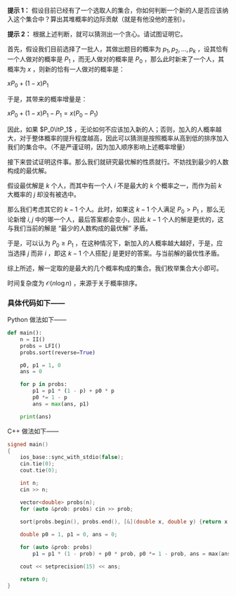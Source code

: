 **提示 1：** 假设目前已经有了一个选取人的集合，你如何判断一个新的人是否应该纳入这个集合中？算出其堆概率的边际贡献（就是有他没他的差别）。

**提示 2：** 根据上述判断，就可以猜测出一个贪心。请试图证明它。

首先，假设我们目前选择了一批人，其做出题目的概率为 $p_1, p_2, \dots, p_k$ ，设其恰有一个人做对的概率是 $P_1$ ，而无人做对的概率是 $P_0$ ，那么此时新来了一个人，其概率为 $x$ ，则新的恰有一人做对的概率是：

$xP_0+(1-x)P_1$ 

于是，其带来的概率增量是：

$xP_0+(1-x)P_1-P_1=x(P_0-P_1)$ 

因此，如果 $P_0\ltP_1$ ，无论如何不应该加入新的人；否则，加入的人概率越大，对于整体概率的提升程度越高，因此可以猜测是按照概率从高到低的排序加入我们的集合中。（不是严谨证明，因为加入顺序影响上述概率增量）

接下来尝试证明这件事。那么我们就研究最优解的性质就行。不妨找到最少的人数构成的最优解。

假设最优解是 $k$ 个人，而其中有一个人 $i$ 不是最大的 $k$ 个概率之一，而作为前 $k$ 大概率的 $j$ 却没有被选中。

那么我们考虑其它的 $k-1$ 个人。此时，如果这 $k-1$ 个人满足 $P_0\gt P_1$ ，那么无论新增 $i,j$ 中的哪一个人，最后答案都会变小，因此 $k-1$ 个人的解是更优的，这与我们当前的解是 “最少的人数构成的最优解” 矛盾。

于是，可以认为 $P_0\geq P_1$ ，在这种情况下，新加入的人概率越大越好，于是，应当选择 $j$ 而非 $i$ ，即这 $k-1$ 个人搭配 $j$ 是更好的答案。与当前解的最优性矛盾。

综上所述，解一定取的是最大的几个概率构成的集合。我们枚举集合大小即可。

时间复杂度为 $\mathcal{O}(n\log n)$ ，来源于关于概率排序。

### 具体代码如下——

Python 做法如下——

```Python []
def main():
    n = II()
    probs = LFI()
    probs.sort(reverse=True)

    p0, p1 = 1, 0
    ans = 0

    for p in probs:
        p1 = p1 * (1 - p) + p0 * p
        p0 *= 1 - p
        ans = max(ans, p1)

    print(ans)
```

C++ 做法如下——

```cpp []
signed main()
{
    ios_base::sync_with_stdio(false);
    cin.tie(0);
    cout.tie(0);

    int n;
    cin >> n;

    vector<double> probs(n);
    for (auto &prob: probs) cin >> prob;
    
    sort(probs.begin(), probs.end(), [&](double x, double y) {return x > y;});

    double p0 = 1, p1 = 0, ans = 0;

    for (auto &prob: probs)
        p1 = p1 * (1 - prob) + p0 * prob, p0 *= 1 - prob, ans = max(ans, p1);

    cout << setprecision(15) << ans;

    return 0;
}
```

